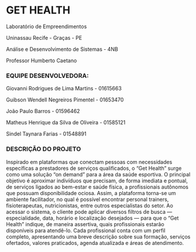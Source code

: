 # GET HEALTH
Laboratório de Empreendimentos

Uninassau Recife - Graças - PE

Análise e Desenvolvimento de Sistemas - 4NB

Professor Humberto Caetano


### EQUIPE DESENVOLVEDORA:

Giovanni Rodrigues de Lima Martins - 01615663

Guibson Wendell Negreiros Pimentel - 01653470

João Paulo Barros - 01596462

Matheus Henrique da Silva de Oliveira - 01585121

Sindel Taynara Farias - 01548891


### DESCRIÇÃO DO PROJETO
Inspirado em plataformas que conectam pessoas com necessidades específicas a prestadores de
serviços qualificados, o “Get Health” surge como uma solução “on demand” para a área da saúde
esportiva. O principal objetivo é aproximar indivíduos que precisam, de forma imediata e pontual,
de serviços ligados ao bem-estar e saúde física, a profissionais autônomos que possuam
disponibilidade ociosa. Assim, a plataforma torna-se um ambiente facilitador, no qual é possível
encontrar personal trainers, fisioterapeutas, nutricionistas, entre outros especialistas do setor.
Ao acessar o sistema, o cliente pode aplicar diversos filtros de busca — especialidade, data,
horário e localização desejados — para que o “Get Health” indique, de maneira assertiva, quais
profissionais estarão disponíveis para atendê-lo. Cada profissional conta com um perfil completo,
apresentando uma breve descrição sobre sua formação, serviços ofertados, valores praticados,
agenda atualizada e áreas de atendimento.
